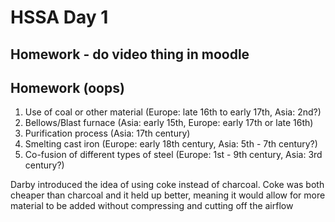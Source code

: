 # HSSA Day 1
## Homework - do video thing in moodle

## Homework (oops)
1. Use of coal or other material (Europe: late 16th to early 17th, Asia: 2nd?)
2. Bellows/Blast furnace (Asia: early 15th, Europe: early 17th or late 16th)
3. Purification process (Asia: 17th century)
4. Smelting cast iron (Europe: early 18th century, Asia: 5th - 7th century?)
5. Co-fusion of different types of steel (Europe: 1st - 9th century, Asia: 3rd century?)

Darby introduced the idea of using coke instead of charcoal. Coke was both cheaper than charcoal and it held up better, meaning it would allow for more material to be added without compressing and cutting off the airflow